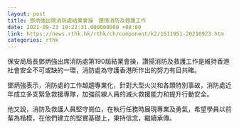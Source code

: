 ```yaml
---
layout: post
title: 鄧炳強出席消防處結業會操　讚揚消防及救護工作
date: 2021-09-23 19:22:31.000000000 +08:00
link: https://news.rthk.hk/rthk/ch/component/k2/1611951-20210923.htm
categories: rthk
---
```


保安局局長鄧炳強出席消防處第190屆結業會操，讚揚消防及救護工作是維持香港社會安全不可或缺的一環，消防處為守護香港所作出的努力有目共睹。

鄧炳強表示，消防處的工作越趨專業化，針對大型火災和各類特別事故，消防處近年成立多支緊急救援專隊，加強前線人員的滅火救援能力和提升行動安全。

他又說，消防及救護人員堅守崗位，在執行任務時展現專業及勇氣，希望學員以前輩為楷模，在他們建立的堅實基礎上，秉持信念，繼續承傳。

